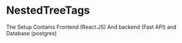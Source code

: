 # NestedTreeTags
The Setup Contains Frontend (React.JS) And backend (Fast API) and Database (postgres)
